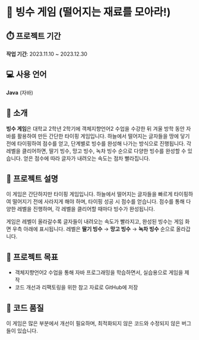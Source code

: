 # 🍧 빙수 게임 (떨어지는 재료를 모아라!)

## ⏱️ 프로젝트 기간
**작업 기간**: 2023.11.10 ~ 2023.12.30

## 💻 사용 언어
**Java** (자바)

## 🍓 소개
**빙수 게임**은 대학교 2학년 2학기에 객체지향언어2 수업을 수강한 뒤 겨울 방학 동안 자바를 활용하여 만든 간단한 타이핑 게임입니다. 하늘에서 떨어지는 글자들을 땅에 닿기 전에 타이핑하여 점수를 얻고, 단계별로 빙수를 완성해 나가는 방식으로 진행됩니다. 각 레벨을 클리어하면, 딸기 빙수, 망고 빙수, 녹차 빙수 순으로 다양한 빙수를 완성할 수 있습니다. 얻은 점수에 따라 글자가 내려오는 속도는 점차 빨라집니다.

## 🥭 프로젝트 설명
이 게임은 간단하지만 타이핑 게임입니다. 하늘에서 떨어지는 글자들을 빠르게 타이핑하여 떨어지기 전에 사라지게 해야 하며, 타이핑 성공 시 점수를 얻습니다. 점수를 통해 다양한 레벨을 진행하며, 각 레벨을 클리어할 때마다 빙수가 완성됩니다.

게임은 레벨이 올라갈수록 글자들이 내려오는 속도가 빨라지고, 완성된 빙수는 게임 화면 우측 아래에 표시됩니다. 레벨은 **딸기 빙수** → **망고 빙수** → **녹차 빙수** 순으로 올라갑니다.

## 🎯 프로젝트 목표
- 객체지향언어2 수업을 통해 자바 프로그래밍을 학습하면서, 실습용으로 게임을 제작
- 코드 개선과 리팩토링을 위한 참고 자료로 GitHub에 저장

## 🚨 코드 품질
이 게임은 많은 부분에서 개선이 필요하며, 최적화되지 않은 코드와 수정되지 않은 버그들이 있습니다.
